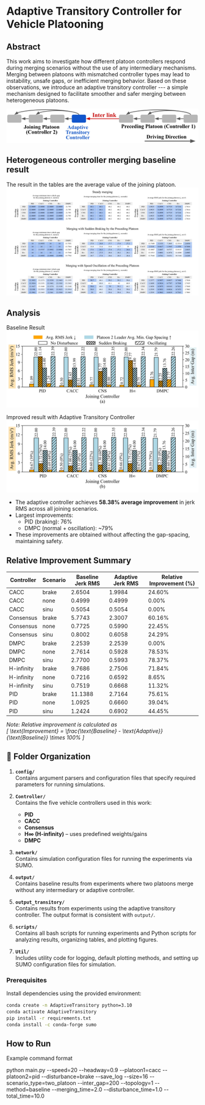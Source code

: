 # Adaptive Transitory Controller for Vehicle Platooning

## Abstract

This work aims to investigate how different platoon controllers respond during merging scenarios without the use of any intermediary mechanisms. Merging between platoons with mismatched controller types may lead to instability, unsafe gaps, or inefficient merging behavior. Based on these observations, we introduce an adaptive transitory controller --- a simple mechanism designed to facilitate smoother and safer merging between heterogeneous platoons.

![System](utils/system.jpg)

## Heterogeneous controller merging baseline result
The result in the tables are the average value of the joining platoon.
![Raw Data Visualization](utils/raw_data.jpg)



## Analysis
Baseline Result
![Baseline result](output/two_platoon/plots/plot2.jpg)

Improved result with Adaptive Transitory Controller
![Improved result with Adaptive Transitory Controller](output_transitory/two_platoon/plots/plot3.jpg)

- The adaptive controller achieves **58.38% average improvement** in jerk RMS across all joining scenarios.
- Largest improvements:
  - PID (braking): 76%
  - DMPC (normal + oscillation): ~79%
- These improvements are obtained without affecting the gap-spacing, maintaining safety.

## Relative Improvement Summary

| Controller | Scenario   | Baseline Jerk RMS | Adaptive Jerk RMS | Relative Improvement (%) |
|------------|------------|-------------------|-------------------|---------------------------|
| CACC       | brake      | 2.6504            | 1.9984            | 24.60%                    |
| CACC       | none       | 0.4999            | 0.4999            | 0.00%                     |
| CACC       | sinu       | 0.5054            | 0.5054            | 0.00%                     |
| Consensus  | brake      | 5.7743            | 2.3007            | 60.16%                    |
| Consensus  | none       | 0.7725            | 0.5990            | 22.45%                    |
| Consensus  | sinu       | 0.8002            | 0.6058            | 24.29%                    |
| DMPC       | brake      | 2.2539            | 2.2539            | 0.00%                     |
| DMPC       | none       | 2.7614            | 0.5928            | 78.53%                    |
| DMPC       | sinu       | 2.7700            | 0.5993            | 78.37%                    |
| H-infinity | brake      | 9.7686            | 2.7506            | 71.84%                    |
| H-infinity | none       | 0.7216            | 0.6592            | 8.65%                     |
| H-infinity | sinu       | 0.7519            | 0.6668            | 11.32%                    |
| PID        | brake      | 11.1388           | 2.7164            | 75.61%                    |
| PID        | none       | 1.0925            | 0.6660            | 39.04%                    |
| PID        | sinu       | 1.2424            | 0.6902            | 44.45%                    |

*Note: Relative improvement is calculated as  
\[
\text{Improvement} = \frac{\text{Baseline} - \text{Adaptive}}{\text{Baseline}} \times 100\%
\]*

## 📁 Folder Organization

1. **`config/`**  
   Contains argument parsers and configuration files that specify required parameters for running simulations.

2. **`Controller/`**  
   Contains the five vehicle controllers used in this work:
   - **PID**
   - **CACC**
   - **Consensus**
   - **H∞ (H-infinity)** – uses predefined weights/gains
   - **DMPC**

3. **`network/`**  
   Contains simulation configuration files for running the experiments via SUMO.

4. **`output/`**  
   Contains baseline results from experiments where two platoons merge without any intermediary or adaptive controller.

5. **`output_transitory/`**  
   Contains results from experiments using the adaptive transitory controller. The output format is consistent with `output/`.

6. **`scripts/`**  
   Contains all bash scripts for running experiments and Python scripts for analyzing results, organizing tables, and plotting figures.

7. **`Util/`**  
   Includes utility code for logging, default plotting methods, and setting up SUMO configuration files for simulation.


### Prerequisites

Install dependencies using the provided environment:

```bash
conda create -n AdaptiveTransitory python=3.10
conda activate AdaptiveTransitory
pip install -r requirements.txt
conda install -c conda-forge sumo

```
## How to Run
Example command format

python main.py --speed=20 --headway=0.9 --platoon1=cacc --platoon2=pid --disturbance=brake --save_log --size=16 --scenario_type=two_platoon --inter_gap=200 --topology=1 --method=baseline --merging_time=2.0 --disturbance_time=1.0 --total_time=10.0



